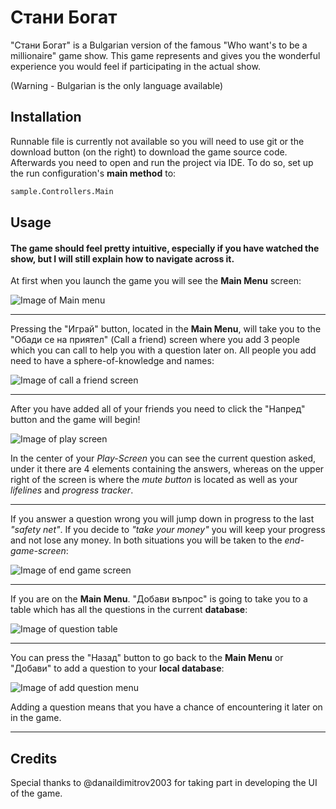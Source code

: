 # Стани Богат

"Стани Богат" is a Bulgarian version of the famous "Who want's to be a millionaire" game show. This game represents and gives you the wonderful experience you would feel if participating in the actual show. 

(Warning - Bulgarian is the only language available)

## Installation

Runnable file is currently not available so you will need to use git or the download button (on the right) to download the game source code. Afterwards you need to open and run the project via IDE. To do so, set up the run configuration's **main method** to:

```bash
sample.Controllers.Main
```

## Usage
#### The game should feel pretty intuitive, especially if you have watched the show, but I will still explain how to navigate across it.

At first when you launch the game you will see the **Main Menu** screen:

![Image of Main menu](https://scontent.fsof9-1.fna.fbcdn.net/v/t1.15752-9/118990822_400337857615502_3875881017116430278_n.png?_nc_cat=103&_nc_sid=ae9488&_nc_ohc=nwb5TidfB3oAX90FKWK&_nc_ht=scontent.fsof9-1.fna&oh=007e8f55f6ed89d574402d70def9a979&oe=5FA77C8F)

----------------------------------------
Pressing the "Играй" button, located in the **Main Menu**, will take you to the "Обади се на приятел" (Call a friend) screen where you add 3 people which you can call to help you with a question later on. All people you add need to have a sphere-of-knowledge and names:

![Image of call a friend screen](https://scontent.fsof9-1.fna.fbcdn.net/v/t1.15752-9/118990822_400337857615502_3875881017116430278_n.png?_nc_cat=103&_nc_sid=ae9488&_nc_ohc=nwb5TidfB3oAX90FKWK&_nc_ht=scontent.fsof9-1.fna&oh=007e8f55f6ed89d574402d70def9a979&oe=5FA77C8F)

----------------------------------------
After you have added all of your friends you need to click the "Напред" button and the game will begin!

![Image of play screen](https://scontent.fsof9-1.fna.fbcdn.net/v/t1.15752-9/119006306_1599313673563242_1340465051585041579_n.png?_nc_cat=102&_nc_sid=ae9488&_nc_ohc=mtvofhRkEdUAX_ONRhI&_nc_ht=scontent.fsof9-1.fna&oh=77f8d931855b69baf9acaff09b6ab96e&oe=5FA70378)

In the center of your *Play-Screen* you can see the current question asked, under it there are 4 elements containing the answers, whereas on the upper right of the screen is where the *mute button* is located as well as your *lifelines* and *progress tracker*.

----------------------------------------

If you answer a question wrong you will jump down in progress to the last *"safety net"*. If you decide to *"take your money"* you will keep your progress and not lose any money. In both situations you will be taken to the *end-game-screen*:

![Image of end game screen](https://scontent.fsof9-1.fna.fbcdn.net/v/t1.15752-9/118984158_318403372583972_7341418691522386328_n.png?_nc_cat=102&_nc_sid=ae9488&_nc_ohc=A-gePzIUnnEAX98oB1k&_nc_ht=scontent.fsof9-1.fna&oh=bcd5c0b1b774026c376311141a74b4c0&oe=5FA7D58B)

----------------------------------------
If you are on the **Main Menu**. "Добави въпрос" is going to take you to a table which has all the questions in the current **database**:

![Image of question table](https://scontent.fsof9-1.fna.fbcdn.net/v/t1.15752-9/118983614_350717676079266_2512452299561691940_n.png?_nc_cat=104&_nc_sid=ae9488&_nc_ohc=rhLsB5CQGJwAX-sFatj&_nc_ht=scontent.fsof9-1.fna&oh=c5115f621a03bde30e41f893b352b47b&oe=5FA4E88C)

----------------------------------------
You can press the "Назад" button to go back to the **Main Menu** or "Добави" to add a question to your **local database**:

![Image of add question menu](https://scontent.fsof9-1.fna.fbcdn.net/v/t1.15752-9/119026378_1794525330735918_2499460216370872463_n.png?_nc_cat=106&_nc_sid=ae9488&_nc_ohc=Hi4cGBqcR2EAX8_Nuba&_nc_ht=scontent.fsof9-1.fna&oh=3874245f4f2c91db07b221dfcb5518d7&oe=5FA47BE5) 

Adding a question means that you have a chance of encountering it later on in the game.

----------------------------------------



## Credits
Special thanks to @danaildimitrov2003 for taking part in developing the UI of the game.


